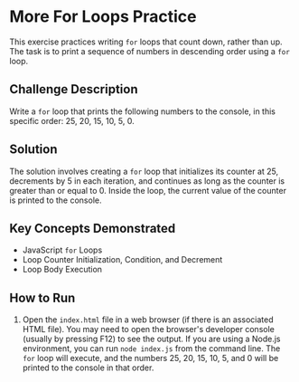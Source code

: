 # More For Loops Practice

This exercise practices writing `for` loops that count down, rather than up. The task is to print a sequence of numbers in descending order using a `for` loop.

## Challenge Description

Write a `for` loop that prints the following numbers to the console, in this specific order: 25, 20, 15, 10, 5, 0.

## Solution

The solution involves creating a `for` loop that initializes its counter at 25, decrements by 5 in each iteration, and continues as long as the counter is greater than or equal to 0. Inside the loop, the current value of the counter is printed to the console.

## Key Concepts Demonstrated

*   JavaScript `for` Loops
*   Loop Counter Initialization, Condition, and Decrement
*   Loop Body Execution

## How to Run

1.  Open the `index.html` file in a web browser (if there is an associated HTML file). You may need to open the browser's developer console (usually by pressing F12) to see the output. If you are using a Node.js environment, you can run `node index.js` from the command line. The `for` loop will execute, and the numbers 25, 20, 15, 10, 5, and 0 will be printed to the console in that order.